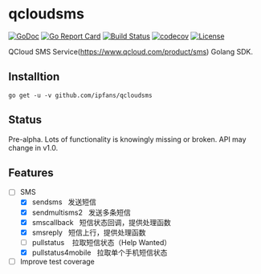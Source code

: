 # qcloudsms
[![GoDoc](http://img.shields.io/badge/go-documentation-blue.svg?style=flat-square)](http://godoc.org/github.com/ipfans/qcloudsms)
[![Go Report Card](https://goreportcard.com/badge/github.com/ipfans/qcloudsms?style=flat-square)](https://goreportcard.com/report/github.com/ipfans/qcloudsms)
[![Build Status](https://travis-ci.org/ipfans/qcloudsms.svg?style=flat-square&branch=master)](https://travis-ci.org/ipfans/qcloudsms)
[![codecov](https://codecov.io/gh/ipfans/qcloudsms/branch/master/graph/badge.svg?style=flat-square)](https://codecov.io/gh/ipfans/qcloudsms)
[![License](http://img.shields.io/badge/license-mit-blue.svg?style=flat-square)](https://raw.githubusercontent.com/ipfans/qcloudsms/master/LICENSE)

QCloud SMS Service(https://www.qcloud.com/product/sms) Golang SDK.

## Installtion

```
go get -u -v github.com/ipfans/qcloudsms
```

## Status

Pre-alpha. Lots of functionality is knowingly missing or broken. API may change in v1.0.

## Features

* [ ] SMS
  * [x] sendsms    发送短信
  * [x] sendmultisms2    发送多条短信
  * [x] smscallback    短信状态回调，提供处理函数
  * [x] smsreply    短信上行，提供处理函数
  * [ ] pullstatus    拉取短信状态（Help Wanted）
  * [x] pullstatus4mobile    拉取单个手机短信状态

* [ ] Improve test coverage
